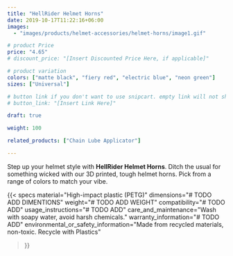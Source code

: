 ```yaml
---
title: "HellRider Helmet Horns"
date: 2019-10-17T11:22:16+06:00
images:
  - "images/products/helmet-accessories/helmet-horns/image1.gif"

# product Price
price: "4.65"
# discount_price: "[Insert Discounted Price Here, if applicable]"

# product variation
colors: ["matte black", "fiery red", "electric blue", "neon green"]
sizes: ["Universal"]

# button link if you don't want to use snipcart. empty link will not show button
# button_link: "[Insert Link Here]"

draft: true

weight: 100

related_products: ["Chain Lube Applicator"]

---
```


Step up your helmet style with **HellRider Helmet Horns**. Ditch the usual for something wicked with our 3D printed, tough helmet horns. Pick from a range of colors to match your vibe.

{{< specs
    material="High-impact plastic (PETG)"
    dimensions="# TODO ADD DIMENTIONS"
    weight="# TODO ADD WEIGHT"
    compatibility="# TODO ADD"
    usage_instructions="# TODO ADD"
    care_and_maintenance="Wash with soapy water, avoid harsh chemicals."
    warranty_information="# TODO ADD"
    environmental_or_safety_information="Made from recycled materials, non-toxic. Recycle with Plastics"
>}}
